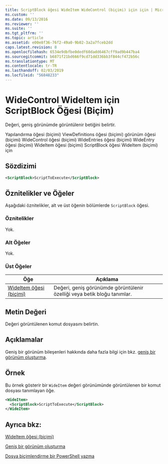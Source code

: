 ```yaml
---
title: ScriptBlock öğesi WideItem WideControl (biçimi) için için | Microsoft Docs
ms.custom: ''
ms.date: 09/13/2016
ms.reviewer: ''
ms.suite: ''
ms.tgt_pltfrm: ''
ms.topic: article
ms.assetid: e00e8f36-76f2-49a0-9b02-3a2a7fceb2dd
caps.latest.revision: 8
ms.openlocfilehash: 6534e9dbfbe0dedf60dadd6467cff9ad9b447ba4
ms.sourcegitcommit: b6871f21bd666f9cd71dd336bb3f844cf472b56c
ms.translationtype: MT
ms.contentlocale: tr-TR
ms.lasthandoff: 02/03/2019
ms.locfileid: "56848233"
---
```

# <a name="scriptblock-element-for-wideitem-for-widecontrol-format"></a>WideControl WideItem için ScriptBlock Öğesi (Biçim)

Değeri, geniş görünümde görüntülenir betiğini belirtir.

Yapılandırma öğesi (biçimi) ViewDefinitions öğesi (biçimi) görünüm öğesi (biçimi) WideControl öğesi (biçimi) WideEntries öğesi (biçimi) WideEntry öğesi (biçimi) WideItem öğesi (biçimi) ScriptBlock öğesi WideItem (biçimi) için

## <a name="syntax"></a>Sözdizimi

```xml
<ScriptBlock>ScriptToExecute</ScriptBlock>
```

## <a name="attributes-and-elements"></a>Öznitelikler ve Öğeler

Aşağıdaki öznitelikler, alt ve üst öğenin bölümlerde `ScriptBlock` öğesi.

### <a name="attributes"></a>Öznitelikler

Yok.

### <a name="child-elements"></a>Alt Öğeler

Yok.

### <a name="parent-elements"></a>Üst Öğeler

|Öğe|Açıklama|
|-------------|-----------------|
|[WideItem öğesi (biçimi)](./wideitem-element-for-widecontrol-format.md)|Değeri, geniş görünümde görüntülenir özelliği veya betik bloğu tanımlar.|

## <a name="text-value"></a>Metin Değeri

Değeri görüntülenen komut dosyasını belirtin.

## <a name="remarks"></a>Açıklamalar

Geniş bir görünüm bileşenleri hakkında daha fazla bilgi için bkz. [geniş bir görünüm oluşturma](./creating-a-wide-view.md).

## <a name="example"></a>Örnek

Bu örnek gösterir bir `WideItem` değeri görünümünde görüntülenen bir komut dosyası tanımlayan öğe.

```xml
<WideItem>
  <ScriptBlock>ScriptToExecute</ScriptBlock>
</WideItem>
```

## <a name="see-also"></a>Ayrıca bkz:

[WideItem öğesi (biçimi)](./wideitem-element-for-widecontrol-format.md)

[Geniş bir görünüm oluşturma](./creating-a-wide-view.md)

[Dosya biçimlendirme bir PowerShell yazma](./writing-a-powershell-formatting-file.md)
